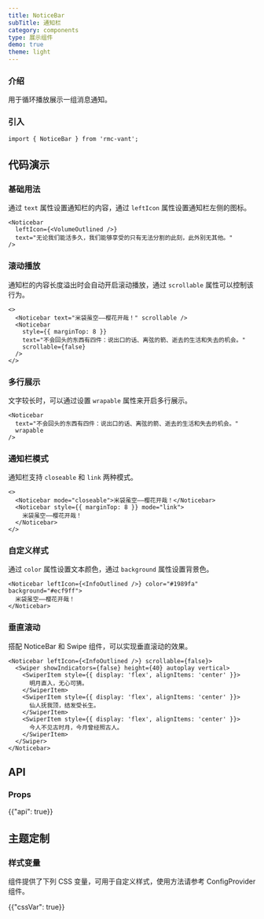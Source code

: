 ```yaml
---
title: NoticeBar
subTitle: 通知栏
category: components
type: 展示组件
demo: true
theme: light
---
```


### 介绍

用于循环播放展示一组消息通知。

### 引入

```tsx
import { NoticeBar } from 'rmc-vant';
```

## 代码演示

### 基础用法

通过 `text` 属性设置通知栏的内容，通过 `leftIcon` 属性设置通知栏左侧的图标。

```tsx
<Noticebar
  leftIcon={<VolumeOutlined />}
  text="无论我们能活多久，我们能够享受的只有无法分割的此刻，此外别无其他。"
/>
```

### 滚动播放

通知栏的内容长度溢出时会自动开启滚动播放，通过 `scrollable` 属性可以控制该行为。

```tsx
<>
  <Noticebar text="米袋虽空——樱花开哉！" scrollable />
  <Noticebar
    style={{ marginTop: 8 }}
    text="不会回头的东西有四件：说出口的话、离弦的箭、逝去的生活和失去的机会。"
    scrollable={false}
  />
</>
```

### 多行展示

文字较长时，可以通过设置 `wrapable` 属性来开启多行展示。

```tsx
<Noticebar
  text="不会回头的东西有四件：说出口的话、离弦的箭、逝去的生活和失去的机会。"
  wrapable
/>
```

### 通知栏模式

通知栏支持 `closeable` 和 `link` 两种模式。

```tsx
<>
  <Noticebar mode="closeable">米袋虽空——樱花开哉！</Noticebar>
  <Noticebar style={{ marginTop: 8 }} mode="link">
    米袋虽空——樱花开哉！
  </Noticebar>
</>
```

### 自定义样式

通过 `color` 属性设置文本颜色，通过 `background` 属性设置背景色。

```tsx
<Noticebar leftIcon={<InfoOutlined />} color="#1989fa" background="#ecf9ff">
  米袋虽空——樱花开哉！
</Noticebar>
```

### 垂直滚动

搭配 NoticeBar 和 Swipe 组件，可以实现垂直滚动的效果。

```tsx
<Noticebar leftIcon={<InfoOutlined />} scrollable={false}>
  <Swiper showIndicators={false} height={40} autoplay vertical>
    <SwiperItem style={{ display: 'flex', alignItems: 'center' }}>
      明月直入，无心可猜。
    </SwiperItem>
    <SwiperItem style={{ display: 'flex', alignItems: 'center' }}>
      仙人抚我顶，结发受长生。
    </SwiperItem>
    <SwiperItem style={{ display: 'flex', alignItems: 'center' }}>
      今人不见古时月，今月曾经照古人。
    </SwiperItem>
  </Swiper>
</Noticebar>
```

## API

### Props

{{"api": true}}

## 主题定制

### 样式变量

组件提供了下列 CSS 变量，可用于自定义样式，使用方法请参考 ConfigProvider 组件。

{{"cssVar": true}}
